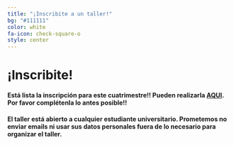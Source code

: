 ```yaml
---
title: "¡Inscribite a un taller!"
bg: "#111111"
color: white
fa-icon: check-square-o
style: center
---
```


# ¡Inscribite!

<!-- #### Ya está cerrada la inscripción para el taller. Te esperamos la siguiente edición!! -->
#### Está lista la inscripción para este cuatrimestre!! Pueden realizarla [AQUI](https://forms.gle/ee56xn9r4e2NJFhbA). Por favor complétenla lo antes posible!!

#### El taller está abierto a cualquier estudiante universitario. Prometemos no enviar emails ni usar sus datos personales fuera de lo necesario para organizar el taller.